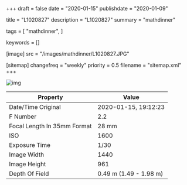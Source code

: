 +++
draft = false
date = "2020-01-15"
publishdate = "2020-01-09"

title = "L1020827"
description = "L1020827"
summary = "mathdinner"

tags = [
    "mathdinner",
]

keywords = []

[image]
    src = "/images/mathdinner/L1020827.JPG"

[sitemap]
    changefreq = "weekly"
    priority = 0.5
    filename = "sitemap.xml"
+++


![img](/images/mathdinner/L1020827.JPG)

Property | Value
---------|------
Date/Time Original              | 2020-01-15, 19:12:23
F Number                        | 2.2
Focal Length In 35mm Format     | 28 mm
ISO                             | 1600
Exposure Time                   | 1/30
Image Width                     | 1440
Image Height                    | 961
Depth Of Field                  | 0.49 m (1.49 - 1.98 m)
